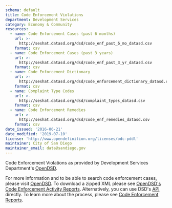 ```yaml
---
schema: default
title: Code Enforcement Violations
department: Development Services
category: Economy & Community
resources:
  - name: Code Enforcement Cases (past 6 months)
    url: >-
      http://seshat.datasd.org/dsd/code_enf_past_6_mo_datasd.csv
    format: csv
  - name: Code Enforcement Cases (past 3 years)
    url: >-
      http://seshat.datasd.org/dsd/code_enf_past_3_yr_datasd.csv
    format: csv
  - name: Code Enforcement Dictionary
    url: >-
      http://seshat.datasd.org/dsd/code_enforcement_dictionary_datasd.csv
    format: csv
  - name: Complaint Type Codes
    url: >-
      http://seshat.datasd.org/dsd/complaint_types_datasd.csv
    format: csv
  - name: Code Enforcement Remedies
    url: >-
      http://seshat.datasd.org/dsd/code_enf_remedies_datasd.csv
    format: csv
date_issued: '2016-06-21'
date_modified: '2019-07-10'
license: 'http://www.opendefinition.org/licenses/odc-pddl'
maintainer: City of San Diego
maintainer_email: data@sandiego.gov
---
```

Code Enforcement Violations as provided by Development Services Department's
<a href="https://www.sandiego.gov/development-services/opendsd"
target="_blank" rel="noopener">OpenDSD</a>.
<!--more-->
For more information and to be able to
search code enforcement cases, please visit
<a href="https://www.sandiego.gov/development-services/opendsd"
target="_blank" rel="noopener">OpenDSD</a>. To download a zipped XML please see
<a href="https://www.sandiego.gov/development-services/opendsd/codenforcement"
target="_blank" rel="noopener"> OpenDSD's Code Enforcement Activity Reports</a>.
Alternatively, you can use DSD's
<a href="https://www.sandiego.gov/development-services/opendsd/developers"
target="_blank" rel="noopener">API</a> directly. To learn more about the process,
please see <a href="https://www.sandiego.gov/development-services/opendsd/codeenfreports"
target="_blank" rel="noopener">Code Enforcement Reports</a>.
